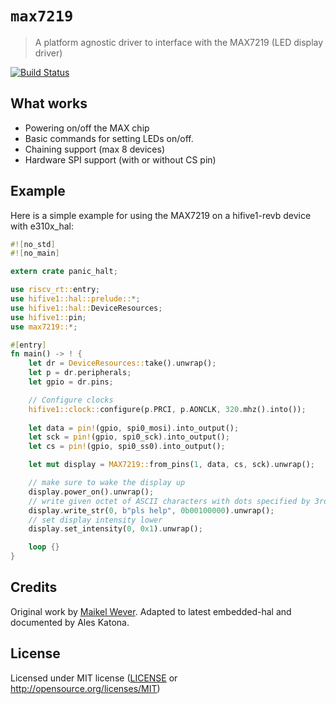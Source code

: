 # `max7219`

> A platform agnostic driver to interface with the MAX7219 (LED display driver)

[![Build Status](https://travis-ci.org/almindor/max7219.svg?branch=master)](https://travis-ci.org/almindor/max7219)

## What works

- Powering on/off the MAX chip
- Basic commands for setting LEDs on/off.
- Chaining support (max 8 devices)
- Hardware SPI support (with or without CS pin)

## Example

Here is a simple example for using the MAX7219 on a hifive1-revb device with e310x_hal:
```rust
#![no_std]
#![no_main]

extern crate panic_halt;

use riscv_rt::entry;
use hifive1::hal::prelude::*;
use hifive1::hal::DeviceResources;
use hifive1::pin;
use max7219::*;

#[entry]
fn main() -> ! {
    let dr = DeviceResources::take().unwrap();
    let p = dr.peripherals;
    let gpio = dr.pins;

    // Configure clocks
    hifive1::clock::configure(p.PRCI, p.AONCLK, 320.mhz().into());
    
    let data = pin!(gpio, spi0_mosi).into_output();
    let sck = pin!(gpio, spi0_sck).into_output();
    let cs = pin!(gpio, spi0_ss0).into_output();

    let mut display = MAX7219::from_pins(1, data, cs, sck).unwrap();

    // make sure to wake the display up
    display.power_on().unwrap();
    // write given octet of ASCII characters with dots specified by 3rd param bits
    display.write_str(0, b"pls help", 0b00100000).unwrap();
    // set display intensity lower
    display.set_intensity(0, 0x1).unwrap();

    loop {}
}
```

## Credits

Original work by [Maikel Wever](https://github.com/maikelwever/max7219).
Adapted to latest embedded-hal and documented by Ales Katona.

## License

Licensed under MIT license ([LICENSE](LICENSE) or http://opensource.org/licenses/MIT)

